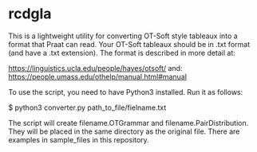 # rcdgla

This is a lightweight utility for converting OT-Soft style tableaux into a format that Praat can read. Your OT-Soft tableaux should be in .txt format (and have a .txt extension). The format is described in more detail at:

https://linguistics.ucla.edu/people/hayes/otsoft/
and:
https://people.umass.edu/othelp/manual.html#manual

To use the script, you need to have Python3 installed. Run it as follows:

$ python3 converter.py path_to_file/fielname.txt

The script will create filename.OTGrammar and filename.PairDistribution. They will be placed in the same directory as the original file. There are examples in sample_files in this repository.

